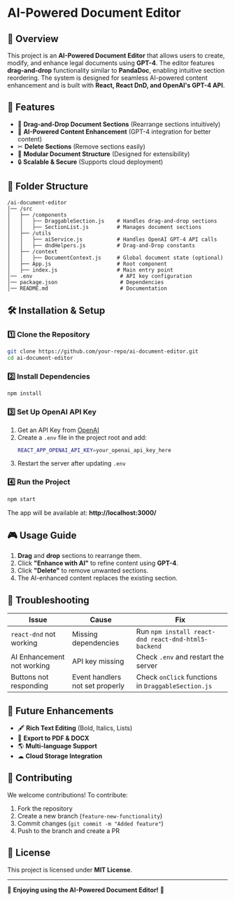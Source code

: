 # AI-Powered Document Editor

## 📌 Overview
This project is an **AI-Powered Document Editor** that allows users to create, modify, and enhance legal documents using **GPT-4**. The editor features **drag-and-drop** functionality similar to **PandaDoc**, enabling intuitive section reordering. The system is designed for seamless AI-powered content enhancement and is built with **React, React DnD, and OpenAI's GPT-4 API**.

## 🚀 Features
- 📝 **Drag-and-Drop Document Sections** (Rearrange sections intuitively)
- 🤖 **AI-Powered Content Enhancement** (GPT-4 integration for better content)
- ✂ **Delete Sections** (Remove sections easily)
- 🔄 **Modular Document Structure** (Designed for extensibility)
- 🔒 **Scalable & Secure** (Supports cloud deployment)

## 📁 Folder Structure
```
/ai-document-editor
│── /src
│   ├── /components
│   │   ├── DraggableSection.js    # Handles drag-and-drop sections
│   │   ├── SectionList.js         # Manages document sections
│   ├── /utils
│   │   ├── aiService.js           # Handles OpenAI GPT-4 API calls
│   │   ├── dndHelpers.js          # Drag-and-Drop constants
│   ├── /context
│   │   ├── DocumentContext.js     # Global document state (optional)
│   ├── App.js                     # Root component
│   ├── index.js                   # Main entry point
│── .env                            # API key configuration
│── package.json                    # Dependencies
│── README.md                       # Documentation
```

## 🛠️ Installation & Setup
### **1️⃣ Clone the Repository**
```sh
git clone https://github.com/your-repo/ai-document-editor.git
cd ai-document-editor
```

### **2️⃣ Install Dependencies**
```sh
npm install
```

### **3️⃣ Set Up OpenAI API Key**
1. Get an API Key from [OpenAI](https://platform.openai.com/signup)
2. Create a `.env` file in the project root and add:
   ```sh
   REACT_APP_OPENAI_API_KEY=your_openai_api_key_here
   ```
3. Restart the server after updating `.env`

### **4️⃣ Run the Project**
```sh
npm start
```
The app will be available at: **http://localhost:3000/**

## 🎮 Usage Guide
1. **Drag** and **drop** sections to rearrange them.
2. Click **"Enhance with AI"** to refine content using **GPT-4**.
3. Click **"Delete"** to remove unwanted sections.
4. The AI-enhanced content replaces the existing section.

## 🛑 Troubleshooting
| Issue | Cause | Fix |
|-------|-------|-----|
| `react-dnd` not working | Missing dependencies | Run `npm install react-dnd react-dnd-html5-backend` |
| AI Enhancement not working | API key missing | Check `.env` and restart the server |
| Buttons not responding | Event handlers not set properly | Check `onClick` functions in `DraggableSection.js` |

## 📌 Future Enhancements
- 🖋️ **Rich Text Editing** (Bold, Italics, Lists)
- 📄 **Export to PDF & DOCX**
- 🌎 **Multi-language Support**
- ☁ **Cloud Storage Integration**

## 🤝 Contributing
We welcome contributions! To contribute:
1. Fork the repository
2. Create a new branch (`feature-new-functionality`)
3. Commit changes (`git commit -m "Added feature"`)
4. Push to the branch and create a PR

## 📝 License
This project is licensed under **MIT License**.

---

🎉 **Enjoying using the AI-Powered Document Editor!** 🚀

